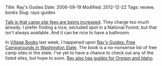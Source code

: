 Title: Ray's Guides
Date: 2006-09-19
Modified: 2012-12-22
Tags: review, books
Slug: rays-guides

<a href="http://archives.seattletimes.nwsource.com/cgi-bin/texis.cgi/web/vortex/display?slug=outn03&date=20060903" >Talk is that camp site fees are being increased</a>. They charge too much already. I prefer finding a nice, secluded spot in a National Forest, but that isn't always available. And it can be nice to have a bathroom.

In <a href="http://villagebooks.com/">Village Books</a> last week, I happened upon <a href="http://www.amazon.com/Ray-Guides-Campgrounds-Washington-State/dp/0972552243/sr=1-10/qid=1158530806/ref=sr_1_10/104-7899427-8081569?ie=UTF8&s=books" >Ray's Guides: Free Campgrounds in Washington State</a>. The book is a no-nonsense list of free camp sites in the state. I've yet to have a chance to check out any of the listed sites, but hope to soon. <a href="http://www.raysguides.com/">Ray also has guides for Oregon and Idaho</a>.
